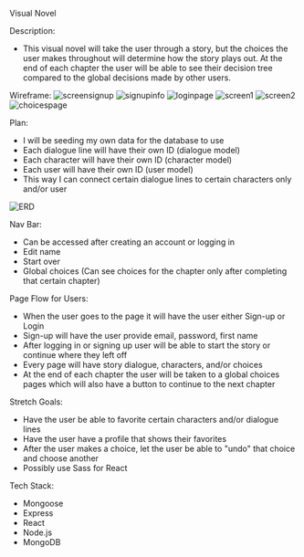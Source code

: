 <!-- # Getting Started with Create React App

This project was bootstrapped with [Create React App](https://github.com/facebook/create-react-app).

## Available Scripts

In the project directory, you can run:

### `npm start`

Runs the app in the development mode.\
Open [http://localhost:3000](http://localhost:3000) to view it in the browser.

The page will reload if you make edits.\
You will also see any lint errors in the console.


## Learn More

You can learn more in the [Create React App documentation](https://facebook.github.io/create-react-app/docs/getting-started).

To learn React, check out the [React documentation](https://reactjs.org/).

### Code Splitting

This section has moved here: [https://facebook.github.io/create-react-app/docs/code-splitting](https://facebook.github.io/create-react-app/docs/code-splitting)

### Analyzing the Bundle Size

This section has moved here: [https://facebook.github.io/create-react-app/docs/analyzing-the-bundle-size](https://facebook.github.io/create-react-app/docs/analyzing-the-bundle-size)

### Making a Progressive Web App

This section has moved here: [https://facebook.github.io/create-react-app/docs/making-a-progressive-web-app](https://facebook.github.io/create-react-app/docs/making-a-progressive-web-app)

### Advanced Configuration

This section has moved here: [https://facebook.github.io/create-react-app/docs/advanced-configuration](https://facebook.github.io/create-react-app/docs/advanced-configuration) -->

Visual Novel

Description:
* This visual novel will take the user through a story, but the choices the user makes throughout will determine how the story plays out. At the end of each chapter the user will be able to see their decision tree compared to the global decisions made by other users. 

Wireframe:
![screensignup](https://user-images.githubusercontent.com/91760331/148575084-23f7ca8f-a8ed-4aaa-9db4-5837e7f147f9.png)
![signupinfo](https://user-images.githubusercontent.com/91760331/148575132-0ec04c57-8cf6-4444-b13d-b9933f19670b.png)
![loginpage](https://user-images.githubusercontent.com/91760331/148575209-bf4cb517-92d5-481a-bcaf-8429a2a9a2e5.png)
![screen1](https://user-images.githubusercontent.com/91760331/148575339-fe37bb54-75cf-4902-8a48-99ac54ce6a2d.png)
![screen2](https://user-images.githubusercontent.com/91760331/148575362-cd045945-19c5-49e8-8d73-fed24ab76bb2.png)
![choicespage](https://user-images.githubusercontent.com/91760331/148575416-340359bb-c17c-4170-8e18-75f39719cc97.png)


Plan: 

* I will be seeding my own data for the database to use
* Each dialogue line will have their own ID (dialogue model)
* Each character will have their own ID (character model)
* Each user will have their own ID (user model)
* This way I can connect certain dialogue lines to certain characters only and/or user

![ERD](https://user-images.githubusercontent.com/91760331/148595447-c1a463a0-81ee-496e-bce8-f37aa5ba4146.png)


Nav Bar:
* Can be accessed after creating an account or logging in
* Edit name
* Start over
* Global choices (Can see choices for the chapter only after completing that certain chapter)

Page Flow for Users:
* When the user goes to the page it will have the user either Sign-up or Login
* Sign-up will have the user provide email, password, first name
* After logging in or signing up user will be able to start the story or continue where they left off
* Every page will have story dialogue, characters, and/or choices
* At the end of each chapter the user will be taken to a global choices pages which will also have a button to continue to the next chapter

Stretch Goals:
* Have the user be able to favorite certain characters and/or dialogue lines 
* Have the user have a profile that shows their favorites
* After the user makes a choice, let the user be able to "undo" that choice and choose another
* Possibly use Sass for React


Tech Stack:
* Mongoose
* Express
* React
* Node.js
* MongoDB




